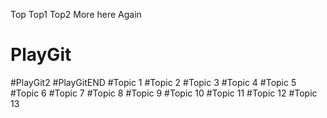 Top
Top1
Top2
More here
Again
# PlayGit
#PlayGit2
#PlayGitEND
#Topic 1
#Topic 2
#Topic 3
#Topic 4
#Topic 5
#Topic 6
#Topic 7
#Topic 8
#Topic 9
#Topic 10
#Topic 11
#Topic 12
#Topic 13
